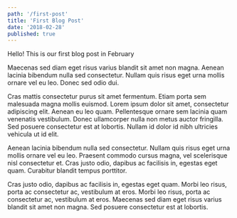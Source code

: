 ```yaml
---
path: '/first-post'
title: 'First Blog Post'
date: '2018-02-28'
published: true
---
```


Hello! This is our first blog post in February

Maecenas sed diam eget risus varius blandit sit amet non magna. Aenean lacinia bibendum nulla sed consectetur. Nullam quis risus eget urna mollis ornare vel eu leo. Donec sed odio dui.

Cras mattis consectetur purus sit amet fermentum. Etiam porta sem malesuada magna mollis euismod. Lorem ipsum dolor sit amet, consectetur adipiscing elit. Aenean eu leo quam. Pellentesque ornare sem lacinia quam venenatis vestibulum. Donec ullamcorper nulla non metus auctor fringilla. Sed posuere consectetur est at lobortis. Nullam id dolor id nibh ultricies vehicula ut id elit.

Aenean lacinia bibendum nulla sed consectetur. Nullam quis risus eget urna mollis ornare vel eu leo. Praesent commodo cursus magna, vel scelerisque nisl consectetur et. Cras justo odio, dapibus ac facilisis in, egestas eget quam. Curabitur blandit tempus porttitor.

Cras justo odio, dapibus ac facilisis in, egestas eget quam. Morbi leo risus, porta ac consectetur ac, vestibulum at eros. Morbi leo risus, porta ac consectetur ac, vestibulum at eros. Maecenas sed diam eget risus varius blandit sit amet non magna. Sed posuere consectetur est at lobortis.
